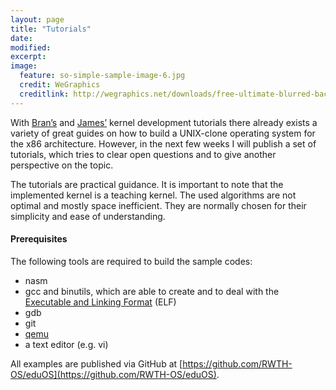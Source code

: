 ```yaml
---
layout: page
title: "Tutorials"
date: 
modified:
excerpt:
image:
  feature: so-simple-sample-image-6.jpg
  credit: WeGraphics
  creditlink: http://wegraphics.net/downloads/free-ultimate-blurred-background-pack/
---
```


With [Bran’s](http://www.osdever.net/tutorials/view/brans-kernel-development-tutorial) and [James’](http://www.jamesmolloy.co.uk/tutorial_html/index.html) kernel development tutorials there already exists a variety of  great guides on how to build a UNIX-clone operating system for the x86 architecture.
However, in the next few weeks I will publish a set of tutorials, which tries to clear open questions and to give another perspective on the topic.

The tutorials are practical guidance.
It is important to note that the implemented kernel is a teaching kernel.
The used algorithms are not optimal and mostly space inefficient.
They are normally chosen for their simplicity and ease of understanding.

#### Prerequisites

The following tools are required to build the sample codes:

* nasm
* gcc and binutils, which are able to create and to deal with the [Executable and Linking Format](http://refspecs.linuxbase.org/elf/elf.pdf) (ELF)
* gdb
* git
* [qemu](http://www.qemu.org/)
* a text editor (e.g. vi)

All examples are published via GitHub at [https://github.com/RWTH-OS/eduOS](https://github.com/RWTH-OS/eduOS).
